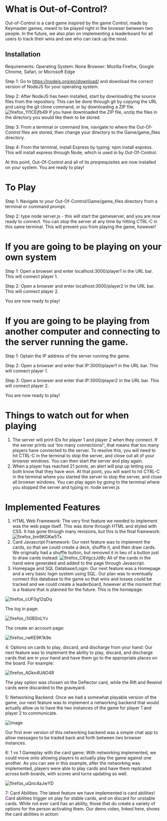 # What is Out-of-Control?

Out-of-Control is a card game inspired by the game Control, made by Keymaster games, meant to be played right in the browser between two people. In the future, we also plan on implementing a leaderboard for all users to track their wins and see who can rack up the most.

## Installation

Requirements:
Operating System: None
Browser: Mozilla Firefox, Google Chrome, Safari, or Microsoft Edge

Step 1:
  Go to https://nodejs.org/en/download/ and download the correct version of NodeJS for your operating system.
  
Step 2:
  After NodeJS has been installed, start by downloading the source files from the repository. This can be done through git by copying the URL and using the git clone command, or by downloading a ZIP file.
![firefox_Yl1CEjfb49](https://user-images.githubusercontent.com/49414542/207727007-cd536d31-503f-41e9-9ca2-9620dac9d30d.png)
  If you have downloaded the ZIP file, unzip the files in the directory you would like them to be stored.
  
Step 3: From a terminal or command line, navigate to where the Out-Of-Control files are stored, then change your directory to the Game/game_files directory.

Step 4: From the terminal, install Express by typing: npm install express. This will install express through Node, which is used in by Out-Of-Control.

At this point, Out-Of-Control and all of its preqrequisites are now installed on your system. You are ready to play!

# To Play

Step 1: Navigate to your Out-Of-Control/Game/game_files directory from a terminal or command prompt.

Step 2: type node server.js - this will start the gameserver, and you are now ready to connect. You can stop the server at any time by hitting CTRL-C in this same terminal. This will prevent you from playing the game, however!

# If you are going to be playing on your own system
Step 1: Open a browser and enter localhost:3000/player1 in the URL bar. This will connect player 1.

Step 2: Open a browser and enter localhost:3000/player2 in the URL bar. This will connect player 2.

You are now ready to play!

# If you are going to be playing from another computer and connecting to the server running the game.

Step 1: Optain the IP address of the server running the game.

Step 2: Open a browser and enter that IP:3000/player1 in the URL bar. This will connect player 1.

Step 3: Open a browser and enter that IP:3000/player2 in the URL bar. This will connect player 2.

You are now ready to play!

# Things to watch out for when playing
1. The server will print IDs for player 1 and player 2 when they connect. If the server prints out 'too many connections!', that means that too many players have connected to the server. To resolve this, you will need to hit CTRL-C in the terminal to stop the server, and close out all of your browser windows. You can then start the server and play again. 
2. When a player has reached 21 points, an alert will pop up letting you both know that they have won. At that point, you will want to hit CTRL-C in the terminal where you started the server to stop the server, and close all browser windows. You can play again by going to the terminal where you stopped the server and typing in: node server.js 

# Implemented Features
1. HTML Web Framework: The very first feature we needed to implement was the web page itself. This was done through HTML and styled with CSS. It has gone through many revisions, but this is the final framework: ![firefox_bm9KGKw5Tx](https://user-images.githubusercontent.com/49414542/207735004-713685e5-c795-4624-ab86-37033fb4d08d.png)
2. Card Javascript Framework: Our next feature was to implement the cards, so that we could create a deck, shuffle it, and then draw cards. We originally had a shuffle button, but removed it in lieu of a button just to draw cards instead: 
![firefox_C8VgczJd8c](https://user-images.githubusercontent.com/49414542/207735356-85973af8-e0e6-4703-b68a-02c80c91fb52.png) All of the cards in the hand were generated and added to the page through Javascript. 
3. Homepage and SQL Database/Login: Our next feature was a Homepage and a very basic login system using SQL. Our plan was to eventually connect this database to the game so that wins and losses could be tracked and we could create a leaderboard, however at the moment that is a feature that is planned for the future. 
This is the homepage:

![firefox_cUF0g12qDq](https://user-images.githubusercontent.com/49414542/207737366-67584b25-4277-43fd-bf91-f6468ea50a3f.png)

The log in page:

![firefox_i1i0BSnLYv](https://user-images.githubusercontent.com/49414542/207737449-23a92267-a07c-4c39-8771-e72b7b2caf18.png)

The create an account page:

![firefox_rwKE9K1k9e](https://user-images.githubusercontent.com/49414542/207737495-a583f0a0-8a53-4ce7-9662-f71cb7435a27.png)

4: Options on cards to play, discard, and discharge from your hand: Our next feature was to implement the ability to play, discard, and discharge cards that are in your hand and have them go to the appropriate places on the board. For example: 

![firefox_AGkn4UAO4R](https://user-images.githubusercontent.com/49414542/207751564-1b17927e-5e65-47f6-a30c-610d644960ab.png)

The play option was chosen on the Deflector card, while the Rift and Rewind cards were discarded to the graveyard.

5: Networking Backend: Once we had a somewhat playable version of the game, our next feature was to implement a networking backend that would actually allow us to have the two instances of the game for player 1 and player 2 to communicate. 

![image](https://user-images.githubusercontent.com/49414542/207752008-395f95a1-3075-40d4-8a2b-4ca304832e57.png)

Our first ever version of this networking backend was a simple chat app to allow messages to be traded back and forth between two browser instances.

6: 1 vs 1 Gameplay with the card game: With networking implemented, we could move onto allowing players to actually play the game against one another. As you can see in this example, after the networking was implemented, players were able to play cards and have them replicated across both boards, with scores and turns updating as well.  

![firefox_uQnc4aJwYD](https://user-images.githubusercontent.com/49414542/207752255-c3b9cd3e-96ee-48e7-a413-0735e4a61504.png)

7: Card Abilities: The latest feature we have implemented is card abilities! Card abilities trigger on play for stable cards, and on discard for unstable cards. While not ever card has an ability, those that do create a variety of options for the person activating them. Our demo video, linked here, shows the card abilities in action: 


